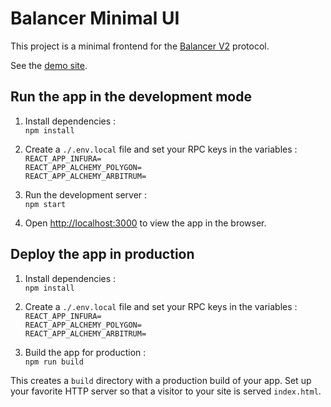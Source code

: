 # Balancer Minimal UI
This project is a minimal frontend for the [Balancer V2](https://balancer.fi/) protocol.

See the [demo site](https://balancer-minimal-ui-whve.vercel.app/).

## Run the app in the development mode

1. Install dependencies :  
`npm install`

2. Create a `./.env.local` file and set your RPC keys in the variables :    
`REACT_APP_INFURA=`  
`REACT_APP_ALCHEMY_POLYGON=`  
`REACT_APP_ALCHEMY_ARBITRUM=`  

3. Run the development server :  
`npm start`

4. Open [http://localhost:3000](http://localhost:3000/) to view the app in the browser.

## Deploy the app in production

1. Install dependencies :  
`npm install`

2. Create a `./.env.local` file and set your RPC keys in the variables :    
`REACT_APP_INFURA=`  
`REACT_APP_ALCHEMY_POLYGON=`  
`REACT_APP_ALCHEMY_ARBITRUM=`  

3. Build the app for production :  
`npm run build`

This creates a `build` directory with a production build of your app. Set up your favorite HTTP server so that a visitor to your site is served `index.html`.
